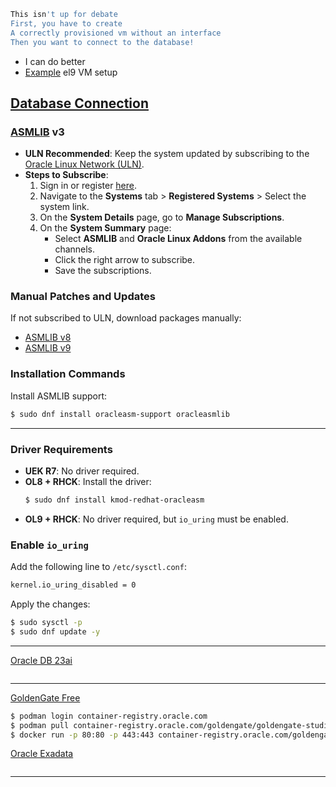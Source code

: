 ```bash
This isn't up for debate
First, you have to create
A correctly provisioned vm without an interface
Then you want to connect to the database!
```
- I can do better
- [Example](https://github.com/JesseDev3/linux/blob/main/el9_setup.md) el9 VM setup

## [Database Connection](https://docs.oracle.com/en/operating-systems/oracle-linux/asmlib/asmlib-Preface.html#preface)

### [ASMLIB](https://docs.oracle.com/en/operating-systems/oracle-linux/asmlib/asmlib-InstallingASMLib.html) v3
- **ULN Recommended**: Keep the system updated by subscribing to the [Oracle Linux Network (ULN)](https://linux.oracle.com).
- **Steps to Subscribe**:
    1. Sign in or register [here](https://linux.oracle.com).
    2. Navigate to the **Systems** tab > **Registered Systems** > Select the system link.
    3. On the **System Details** page, go to **Manage Subscriptions**.
    4. On the **System Summary** page:
         - Select **ASMLIB** and **Oracle Linux Addons** from the available channels.
         - Click the right arrow to subscribe.
         - Save the subscriptions.

### Manual Patches and Updates
If not subscribed to ULN, download packages manually:
- [ASMLIB v8](https://www.oracle.com/linux/downloads/linux-asmlib-v8-downloads.html)
- [ASMLIB v9](https://www.oracle.com/linux/downloads/linux-asmlib-v9-downloads.html)

### Installation Commands
Install ASMLIB support:
```bash
$ sudo dnf install oracleasm-support oracleasmlib
```

---

### Driver Requirements
- **UEK R7**: No driver required.
- **OL8 + RHCK**: Install the driver:
    ```bash
    $ sudo dnf install kmod-redhat-oracleasm
    ```
- **OL9 + RHCK**: No driver required, but `io_uring` must be enabled.

### Enable `io_uring`
Add the following line to `/etc/sysctl.conf`:
```bash
kernel.io_uring_disabled = 0
```

Apply the changes:
```bash
$ sudo sysctl -p
$ sudo dnf update -y
```

---

[Oracle DB 23ai]()
```bash
```

---

[GoldenGate Free](https://docs.oracle.com/en/middleware/goldengate/studio-free/23/uggsf/get-started.html#GUID-42B5358A-A84E-45D2-90CC-D55A474B3678)
```bash
$ podman login container-registry.oracle.com
$ podman pull container-registry.oracle.com/goldengate/goldengate-studio-free:latest
$ docker run -p 80:80 -p 443:443 container-registry.oracle.com/goldengate/goldengate-studio-free:latest

```

[Oracle Exadata](https://www.oracle.com/engineered-systems/exadata/)
```bash
```


---

